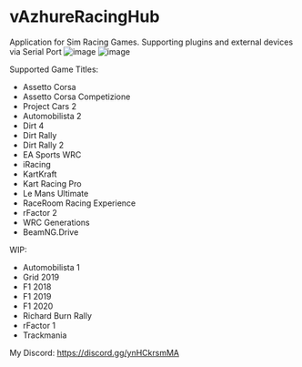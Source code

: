 # vAzhureRacingHub
Application for Sim Racing Games. Supporting plugins and external devices via Serial Port
![image](https://github.com/vazhure/vAzhureRacingHub/assets/124382776/7ce0700b-066d-4681-a54e-31646424d08c)
![image](https://github.com/vazhure/vAzhureRacingHub/assets/124382776/7b188e8d-4314-4c0f-b754-9073ec5943b3)

Supported Game Titles:
* Assetto Corsa
* Assetto Corsa Competizione
* Project Cars 2
* Automobilista 2
* Dirt 4
* Dirt Rally
* Dirt Rally 2
* EA Sports WRC
* iRacing
* KartKraft
* Kart Racing Pro
* Le Mans Ultimate
* RaceRoom Racing Experience
* rFactor 2
* WRC Generations
* BeamNG.Drive

WIP:
* Automobilista 1
* Grid 2019
* F1 2018
* F1 2019
* F1 2020
* Richard Burn Rally
* rFactor 1
* Trackmania

My Discord: https://discord.gg/ynHCkrsmMA
